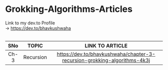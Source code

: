 # Grokking-Algorithms-Articles

Link to my dev.to Profile <br>
-> https://dev.to/bhavkushwaha <br><br>

|SNo| TOPIC  | LINK TO ARTICLE |
| :-: |   :-:  |       :-:       |
|Ch-3|Recursion|https://dev.to/bhavkushwaha/chapter-3-recursion-grokking-algorithms-4k3j|
